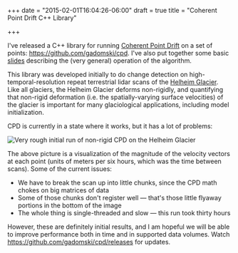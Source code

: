 +++
date = "2015-02-01T16:04:26-06:00"
draft = true
title = "Coherent Point Drift C++ Library"

+++

I've released a C++ library for running [Coherent Point Drift](https://sites.google.com/site/myronenko/research/cpd) on a set of points: https://github.com/gadomski/cpd.
I've also put together some basic [slides](/cpd-presentation/) describing the (very general) operation of the algorithm.

This library was developed initially to do change detection on high-temporal-resolution repeat terrestrial lidar scans of the [Helheim Glacier](http://en.wikipedia.org/wiki/Helheim_Glacier).
Like all glaciers, the Helheim Glacier deforms non-rigidly, and quantifying that non-rigid deformation (i.e. the spatially-varying surface velocities) of the glacier is important for many glaciological applications, including model initialization.

CPD is currently in a state where it works, but it has a lot of problems:

![Very rough initial run of non-rigid CPD on the Helheim Glacier](/images/helheim-cpd-magnitude.png)

The above picture is a visualization of the magnitude of the velocity vectors at each point (units of meters per six hours, which was the time between scans).
Some of the current issues:

- We have to break the scan up into little chunks, since the CPD math chokes on big matrices of data
- Some of those chunks don't register well — that's those little flyaway portions in the bottom of the image
- The whole thing is single-threaded and slow — this run took thirty hours

However, these are definitely initial results, and I am hopeful we will be able to improve performance both in time and in supported data volumes.
Watch https://github.com/gadomski/cpd/releases for updates.
